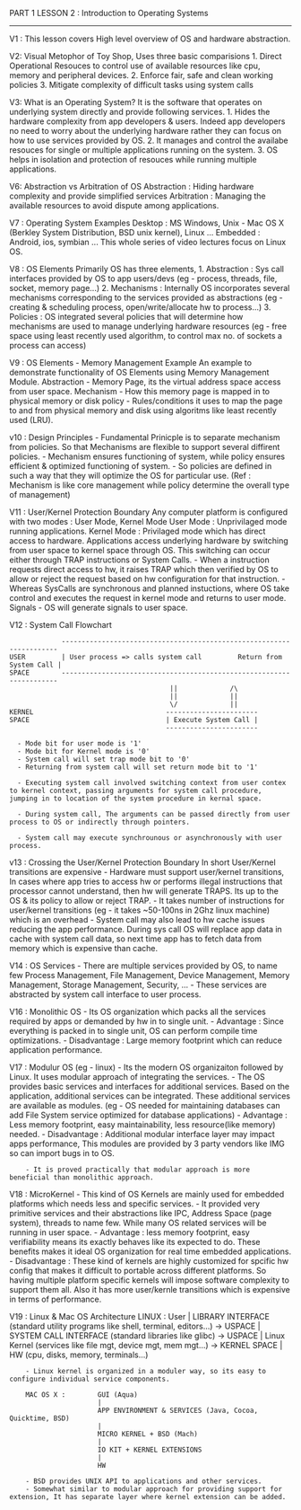 PART 1 LESSON 2 : Introduction to Operating Systems
***************************************************
V1 : This lesson covers High level overview of OS and hardware abstraction.

V2: Visual Metophor of Toy Shop, Uses three basic comparisions
    1. Direct Operational Resouces to control use of available resources like cpu, memory and peripheral devices.
    2. Enforce fair, safe and clean working policies
    3. Mitigate complexity of difficult tasks using system calls

V3: What is an Operating System?
    It is the software that operates on underlying system directly and provide following services.
    1. Hides the hardware complexity from app developers & users. Indeed app developers no need to worry about the underlying hardware rather they can focus on how to use services provided by OS.
    2. It manages and control the availabe resouces for single or multiple applications running on the system.
    3. OS helps in isolation and protection of resouces while running multiple applications. 

V6: Abstraction vs Arbitration of OS
    Abstraction : Hiding hardware complexity and provide simplified services
    Arbitration : Managing the available resources to avoid dispute among applications.

V7 : Operating System Examples
     Desktop : MS Windows, Unix - Mac OS X (Berkley System Distribution, BSD unix kernel), Linux ...
     Embedded : Android, ios, symbian ...
     This whole series of video lectures focus on Linux OS. 

V8 : OS Elements
	 Primarily OS has three elements, 
	 1. Abstraction : Sys call interfaces provided by OS to app users/devs (eg - process, threads, file, socket, memory page...)
	 2. Mechanisms : Internally OS incorporates several mechanisms corresponding to the services provided as abstractions (eg - creating & scheduling process, open/write/allocate hw to process...)
	 3. Policies : OS integrated several policies that will determine how mechanisms are used to manage underlying hardware resources (eg - free space using least recently used algorithm, to control max no. of sockets a process can access)

V9 : OS Elements - Memory Management Example
	 An example to demonstrate functionality of OS Elements using Memory Management Module.
	 	Abstraction - Memory Page, its the virtual address space access from user space.
	 	Mechanism - How this memory page is mapped in to physical memory or disk
	 	policy - Rules/conditions it uses to map the page to and from physical memory and disk using 	algoritms like least recently used (LRU).

v10 : Design Principles
	  - Fundamental Prinicple is to separate mechanism from policies. So that Mechanisms are flexible to support several diffirent policies.
	  - Mechanism ensures functioning of system, while policy ensures efficient & optimized functioning of system.
	  - So policies are defined in such a way that they will optimize the OS for particular use.
	  (Ref : Mechanism is like core management while policy determine the overall type of management)

V11 : User/Kernel Protection Boundary
	  Any computer platform is configured with two modes : User Mode, Kernel Mode
	  User Mode : Unprivilaged mode running applications.
	  Kernel Mode : Privilaged mode which has direct access to hardware. 
	  Applications access underlying hardware by switching from user space to kernel space through OS. This switching can occur either through TRAP instructions or System Calls.
	  	- When a instruction requests direct access to hw, it raises TRAP which then verified by OS to allow or reject the request based on hw configuration for that instruction. 
	  	- Whereas SysCalls are synchronous and planned instuctions, where OS take control and executes the request in kernel mode and returns to user mode.
	  Signals - OS will generate signals to user space.

V12 : System Call Flowchart

			     ---------------------------------------------------------------------
	USER		 | User process => calls system call         Return from System Call |
    SPACE	     --------------------------------------------------------------------- 
			  								||			   /\
			  								||			   ||
			  							    \/             ||
	KERNEL		  						   -----------------------
	SPACE	  							   | Execute System Call |
			  							   -----------------------

      - Mode bit for user mode is '1'
      - Mode bit for Kernel mode is '0'
      - System call will set trap mode bit to '0'
      - Returning from system call will set return mode bit to '1' 

      - Executing system call involved switching context from user contex to kernel context, passing arguments for system call procedure, jumping in to location of the system procedure in kernal space.

      - During system call, The arguments can be passed directly from user process to OS or indirectly through pointers.		

      - System call may execute synchrounous or asynchronously with user process.

v13 : Crossing the User/Kernel Protection Boundary
		In short User/Kernel transitions are expensive
		- Hardware must support user/kernel transitions, In cases where app tries to access hw or performs illegal instructions that processor cannot understand, then hw will generate TRAPS. Its up to the OS & its policy to allow or reject TRAP.
		- It takes number of instructions for user/kernel transitions (eg - it takes ~50-100ns in 2Ghz linux machine) which is an overhead
		- System call may also lead to hw cache issues reducing the app performance. During sys call OS will replace app data in cache with system call data, so next time app has to fetch data from memory which is expensive than cache.

V14 : OS Services
		- There are multiple services provided by OS, to name few
			Process Management,
			File Management,
			Device Management,
			Memory Management,
			Storage Management,
			Security,
			...
		- These services are abstracted by system call interface to user process.

V16 : Monolithic OS
		- Its OS organization which packs all the services required by apps or demanded by hw in to single unit. 
		- Advantage : Since everything is packed in to single unit, OS can perform compile time optimizations.
		- Disadvantage : Large memory footprint which can reduce application performance. 

V17 : Modulur OS (eg - linux)
		- Its the modern OS organizaiton followed by Linux. It uses modular approach of integrating the services.
		- The OS provides basic services and interfaces for additional services. Based on the application, additional services can be integrated. These additional services are available as modules. (eg - OS needed for maintaining databases can add File System service optimized for database applications)
		- Advantage : Less memory footprint, easy maintainability, less resource(like memory) needed.
		- Disadvantage : Additional modular interface layer may impact apps performance, This modules are provided by 3 party vendors like IMG so can import bugs in to OS.

		- It is proved practically that modular approach is more beneficial than monolithic approach.

V18 : MicroKernel
		- This kind of OS Kernels are mainly used for embedded platforms which needs less and specific services.
		- It provided very primitive services and their abstractions like IPC, Address Space (page system), threads to name few. While many OS related services will be running in user space.
		- Advantage : less memory footprint, easy verifiability means its exactly behaves like its expected to do. These benefits makes it ideal OS organization for real time embedded applications.
		- Disadvantage : These kind of kernels are highly customized for spcific hw config that makes it difficult to portable across different platforms. So having multiple platform specific kernels will impose software complexity to support them all. Also it has more user/kernle transitions which is expensive in terms of performance.

V19 : Linux & Mac OS Architecture
		LINUX :		      User
						  |
						  LIBRARY INTERFACE (standard utility programs like shell, terminal, editors...) -> USPACE
						  |
						  SYSTEM CALL INTERFACE (standard libraries like glibc) -> USPACE
						  |
						  Linux Kernel (services like file mgt, device mgt, mem mgt...) -> KERNEL SPACE
						  |
						  HW (cpu, disks, memory, terminals...)

		- Linux kernel is organized in a moduler way, so its easy to configure individual service components.

		MAC OS X : 		  GUI (Aqua)
						  |
						  APP ENVIRONMENT & SERVICES (Java, Cocoa, Quicktime, BSD)
						  |
						  MICRO KERNEL + BSD (Mach)
						  |
						  IO KIT + KERNEL EXTENSIONS
						  |
						  HW

		- BSD provides UNIX API to applications and other services.
		- Somewhat similar to modular approach for providing support for extension, It has separate layer where kernel extension can be added.



